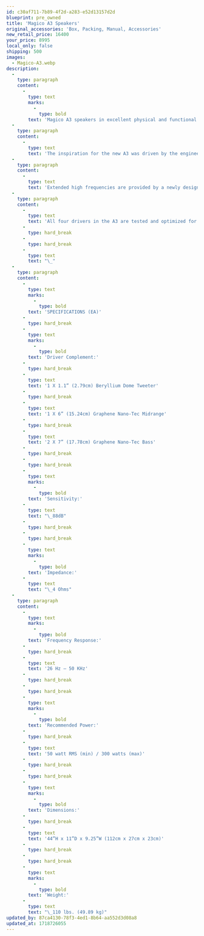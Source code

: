 ```yaml
---
id: c30af711-7b89-4f2d-a283-e52d13157d2d
blueprint: pre_owned
title: 'Magico A3 Speakers'
original_accessories: 'Box, Packing, Manual, Accessories'
new_retail_price: 16400
your_price: 8995
local_only: false
shipping: 500
images:
  - Magico-A3.webp
description:
  -
    type: paragraph
    content:
      -
        type: text
        marks:
          -
            type: bold
        text: 'Magico A3 speakers in excellent physical and functional condition with original boxes, packing and accessories. Speakers sell as new for $16,400.00 with optional grills and IsoAcoustics GAIA II feet included.'
  -
    type: paragraph
    content:
      -
        type: text
        text: 'The inspiration for the new A3 was driven by the engineering challenge to create not only a full range loudspeaker that incorporates similar design philosophies found in higher-end Magico offerings but to provide an entry level category that is accessible to a new and wider audience of music enthusiasts. The A3 enclosure is formed with machined 6061 T6 aircraft grade aluminum and includes a complex internal bracing structure that increases the stiffness and mass of the enclosure while minimizing overall resonance. A calibrated sub-enclosure provides an optimized environment for the midrange driver to operate within and without any interaction from the back wave pressure of the bass drivers. The black brushed aluminum enclosure is lustrous and stands firmly on a 4-point spiked outrigger base which provides perfect coupling to the floor for enhanced dynamic range.'
  -
    type: paragraph
    content:
      -
        type: text
        text: 'Extended high frequencies are provided by a newly designed Magico pure beryllium-diaphragm with an optimized 28-mm dome surface that is based on the fundamental design platform of the M-Project tweeter. A customized neodymium motor system is encased in an improved back chamber with new damping materials which provide ultra-low distortion, higher power handling, massive dynamic capabilities and extended linear voice coil movement. A newly designed Magico 6-inch midrange driver sets a new benchmark of measured performance in both frequency bandwidth and time domains. The cone material is formulated using Multi-Wall carbon fiber and a layer of XG Nanographene, which provides optimal stiffness to weight ratio with ideal damping properties. A new overhung neodymium based motor system incorporates extra-large magnets to ensure a stabilized magnetic field in the 75-mm pure titanium voice coil.'
  -
    type: paragraph
    content:
      -
        type: text
        text: 'All four drivers in the A3 are tested and optimized for acoustical, mechanical, electromagnetic, and thermal behaviors using the latest state-of-the-art Finite Element Analysis simulation testing equipment and are acoustically integrated using Magico’s exclusive Elliptical Symmetry Crossover topology that utilizes state-of-the-art components from Mundorf of Germany. The 3-way dividing network features a 24db per octave Linkwitz-Riley filter that maximizes frequency bandwidth while preserving phase linearity and minimizing intermodulation distortion.'
      -
        type: hard_break
      -
        type: hard_break
      -
        type: text
        text: "\_"
  -
    type: paragraph
    content:
      -
        type: text
        marks:
          -
            type: bold
        text: 'SPECIFICATIONS (EA)'
      -
        type: hard_break
      -
        type: text
        marks:
          -
            type: bold
        text: 'Driver Complement:'
      -
        type: hard_break
      -
        type: text
        text: '1 X 1.1” (2.79cm) Beryllium Dome Tweeter'
      -
        type: hard_break
      -
        type: text
        text: '1 X 6” (15.24cm) Graphene Nano-Tec Midrange'
      -
        type: hard_break
      -
        type: text
        text: '2 X 7” (17.78cm) Graphene Nano-Tec Bass'
      -
        type: hard_break
      -
        type: hard_break
      -
        type: text
        marks:
          -
            type: bold
        text: 'Sensitivity:'
      -
        type: text
        text: "\_88dB"
      -
        type: hard_break
      -
        type: hard_break
      -
        type: text
        marks:
          -
            type: bold
        text: 'Impedance:'
      -
        type: text
        text: "\_4 Ohms"
  -
    type: paragraph
    content:
      -
        type: text
        marks:
          -
            type: bold
        text: 'Frequency Response:'
      -
        type: hard_break
      -
        type: text
        text: '26 Hz – 50 KHz'
      -
        type: hard_break
      -
        type: hard_break
      -
        type: text
        marks:
          -
            type: bold
        text: 'Recommended Power:'
      -
        type: hard_break
      -
        type: text
        text: '50 watt RMS (min) / 300 watts (max)'
      -
        type: hard_break
      -
        type: hard_break
      -
        type: text
        marks:
          -
            type: bold
        text: 'Dimensions:'
      -
        type: hard_break
      -
        type: text
        text: '44”H x 11”D x 9.25”W (112cm x 27cm x 23cm)'
      -
        type: hard_break
      -
        type: hard_break
      -
        type: text
        marks:
          -
            type: bold
        text: 'Weight:'
      -
        type: text
        text: "\_110 lbs. (49.89 kg)"
updated_by: 87ca4130-78f3-4ed1-8b64-aa552d3d08a8
updated_at: 1718726055
---
```

